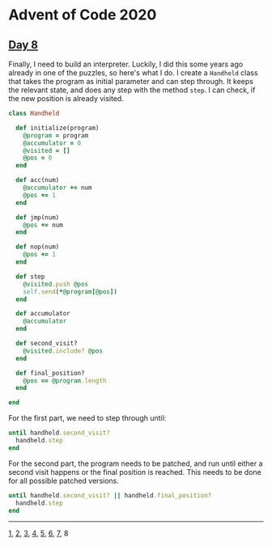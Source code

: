 # Advent of Code 2020

## [Day 8](http://adventofcode.com/2020/day/8)

Finally, I need to build an interpreter. Luckily, I did this some years ago
already in one of the puzzles, so here's what I do. I create a `Handheld` class
that takes the program as initial parameter and can step through. It keeps the
relevant state, and does any step with the method `step`. I can check, if the
new position is already visited.

```ruby
class Handheld

  def initialize(program)
    @program = program
    @accumulator = 0
    @visited = []
    @pos = 0
  end

  def acc(num)
    @accumulator += num
    @pos += 1
  end

  def jmp(num)
    @pos += num
  end

  def nop(num)
    @pos += 1
  end

  def step
    @visited.push @pos
    self.send(*@program[@pos])
  end

  def accumulator
    @accumulator
  end

  def second_visit?
    @visited.include? @pos
  end

  def final_position?
    @pos == @program.length
  end

end
```

For the first part, we need to step through until:

```ruby
until handheld.second_visit?
  handheld.step
end
```

For the second part, the program needs to be patched, and run until either a
second visit happens or the final position is reached. This needs to be done
for all possible patched versions.

```ruby
until handheld.second_visit? || handheld.final_position?
  handheld.step
end
```

- - -
[1](day01.md), [2](day02.md), [3](day03.md), [4](day04.md), [5](day05.md), [6](day06.md), [7](day07.md), 8
